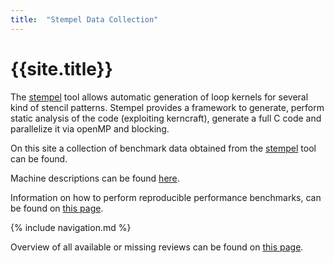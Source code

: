 ```yaml
---
title:  "Stempel Data Collection"
---
```


# {{site.title}}

The [stempel](https://github.com/RRZE-HPC/stempel) tool allows automatic generation of loop kernels for several kind of stencil patterns. Stempel provides a framework to generate, perform static analysis of the code (exploiting kerncraft), generate a full C code and parallelize it via openMP and blocking.

On this site a collection of benchmark data obtained from the [stempel](https://github.com/RRZE-HPC/stempel) tool can be found.

Machine descriptions can be found [here](machinefiles).

Information on how to perform reproducible performance benchmarks, can be found on [this page](reproducibility).

{% include navigation.md %}

Overview of all available or missing reviews can be found on [this page](reviews).
